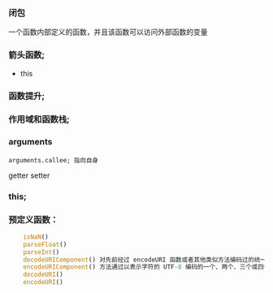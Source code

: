 ### 闭包

一个函数内部定义的函数，并且该函数可以访问外部函数的变量

### 箭头函数;

- this

### 函数提升;

### 作用域和函数栈;

### arguments

    arguments.callee; 指向自身

getter
setter

### this;

### 预定义函数：

```javascript
    isNaN()
    parseFloat()
    parseInt()
    decodeURIComponent() 对先前经过 encodeURI 函数或者其他类似方法编码过的统一资源标志符（URI）进行解码。
    encodeURIComponent() 方法通过以表示字符的 UTF-8 编码的一个、两个、三个或四个转义序列替换统一资源标识符（URI）的某些字符来进行编码（对于由两个“代理”字符组成的字符，只会编码为四个转义序列）。
    decodeURI()
    encodeURI()
```
